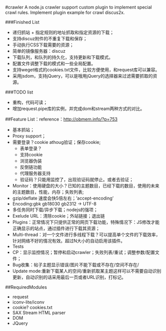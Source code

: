 #crawler
 A node.js crawler support custom plugin to implement special crawl rules.
 Implement plugin example for crawl discus2x.

###Finished List
*   递归抓站 + 指定规则的地址抓取和指定资源的下载；
*   支持discuz附件的不重复下载和保存；
*   手动执行CSS下载需要的资源；
*   简单的镜像服务器：discuz
*   下载队列，和队列的持久化，支持更新和下载模式。
*   配置文件调整下载的模式和一些全局配置。
*   支持weget格式的cookies.txt文件，比较方便使用，和request库可以兼容。
*   采用jsdom，支持jQuery，可以是哦用jQuery的选择器来过滤需要抓取的资源。

###TODO list
*   重构，代码可读；
*   增加request.pipe库的实例，并完成dom和stream两种方式的对比。

##Feature List：reference：http://obmem.info/?p=753
*	基本抓站；
*   Proxy support；
*   需要登录？cookie athoug验证；保存cookie;
      - 表单登录？
      - 支持cookie
      - 浏览器伪装
      - 反倒链功能
      - 代理服务器支持
      - 验证码？只能用监控了，出现验证码就停止。或者去验证；
*   Monitor：使用硬盘的大小？已知的主题数目，已经下载的数目，使用的未来的主题数目，性能，内存；失败列表;
*   gzip/deflate 速度会快5倍左右；’accept-encoding’
*   Encoding:gbk gb18030 gb2312 -> UTF-8
*   多任务同时下载/异步下载；nodejs的强项；
*   Exelude URL：清除cookie；外站链接；退出链
*   Plugins：正常情况下只提供正常的网页下载功能，特殊情况下：JS修改才能正确显示的站点，通过插件进行下载其资源；
*   Multi-thread：对一个文件进行多线程下载？可以提高单个文件的下载效率，针对网络不好的情况有效。超过N大小的自动启用该插件。
*   Tests
*   CP：显示监控情况；暂停和启动crawler；失败列表/重试；调整参数/配置文件；
*   Bug收集：帖子主题显示错误/图片不能下载或不存在/空间不存在/
*   Update mode:重新下载某人的空间/重新抓取某主题这样可以不需要自动识别更新，自动识别的话采用最后一页或者URL识别，打标记。

##RequiredModules
*   request
*   iconv-lite/iconv
*   cookie? cookies.txt
*   SAX Stream HTML parser
*   DOM
*   JQuery
